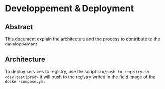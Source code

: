 # Developpement & Deployment

## Abstract
This document explain the architecture and the process to contribute to the developpement

## Architecture

To deploy services to registry, use the script `bin/push_to_registry.sh <dev|test|prod>` it will push to the registry writed in the field image of the `docker-compose.yml`

